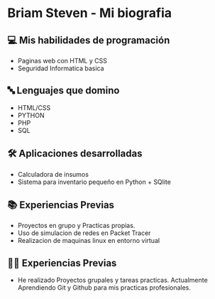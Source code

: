 # Briam Steven - Mi biografia

## 💻 Mis habilidades de programación
- Paginas web con HTML y CSS
- Seguridad Informatica basica

## 🔤 Lenguajes que domino
- HTML/CSS
- PYTHON
- PHP
- SQL

## 🛠 Aplicaciones desarrolladas 
- Calculadora de insumos
- Sistema para inventario pequeño en Python + SQlite

## 📚 Experiencias Previas
- Proyectos en grupo y Practicas propias.
- Uso de simulacion de redes en Packet Tracer
- Realizacion de maquinas linux en entorno virtual

## 👨‍✈️ Experiencias Previas
- He realizado Proyectos grupales y tareas practicas. Actualmente Aprendiendo Git y Github para mis practicas profesionales. 
